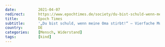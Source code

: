 ```yaml
---
date:          2021-04-07
redirect:      https://www.epochtimes.de/society/du-bist-schuld-wenn-meine-oma-stirbt-vierfache-mutter-kritisiert-politischen-druck-auf-kinder-a3485498.html
title:         Epoch Times
subtitle:      '„Du bist schuld, wenn meine Oma stirbt!“ – Vierfache Mutter kritisiert politischen Druck auf Kinder'
country:       DE
categories:    [Mensch, Widerstand]
tags:          [kind]
---
```

